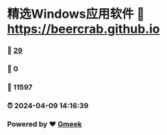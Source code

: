# 精选Windows应用软件 :link: https://beercrab.github.io 
### :page_facing_up: [29](https://beercrab.github.io/tag.html) 
### :speech_balloon: 0 
### :hibiscus: 11597 
### :alarm_clock: 2024-04-09 14:16:39 
### Powered by :heart: [Gmeek](https://github.com/Meekdai/Gmeek)
